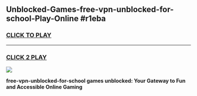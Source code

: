 
## Unblocked-Games-free-vpn-unblocked-for-school-Play-Online #r1eba
<h3>
<a href="https://news.freeplayer.one?title=free-vpn-unblocked-for-school&ref=3">CLICK TO PLAY</a></h3>
<hr>

<h3>
<a href="https://news.freeplayer.one?title=free-vpn-unblocked-for-school&ref=3">CLICK 2 PLAY</a>
  
</h3>

<a href="https://news.freeplayer.one?title=free-vpn-unblocked-for-school&ref=3"><img src="https://clearcache.store/games.png"></a>


**free-vpn-unblocked-for-school games unblocked: Your Gateway to Fun and Accessible Online Gaming**
